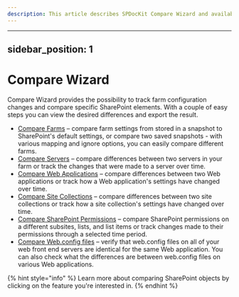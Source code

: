 ```yaml
---
description: This article describes SPDocKit Compare Wizard and available comparison types. Compare SharePoint farms, server, web application, site collection, permissions or web.config files.
---
```


---
sidebar_position: 1
---

# Compare Wizard

Compare Wizard provides the possibility to track farm configuration changes and compare specific SharePoint elements. With a couple of easy steps you can view the desired differences and export the result.

* [Compare Farms](compare-sharepoint-farms.md) – compare farm settings from stored in a snapshot to SharePoint's default settings, or compare two saved snapshots - with various mapping and ignore options, you can easily compare different farms.
* [Compare Servers](compare-servers.md) – compare differences between two servers in your farm or track the changes that were made to a server over time.
* [Compare Web Applications](compare-web-applications.md) – compare differences between two Web applications or track how a Web application's settings have changed over time.
* [Compare Site Collections](compare-site-collections.md) – compare differences between two site collections or track how a site collection's settings have changed over time.
* [Compare SharePoint Permissions](compare-sharepoint-permissions.md) – compare SharePoint permissions on a different subsites, lists, and list items or track changes made to their permissions through a selected time period.
* [Compare Web.config files](compare-web-config-files.md) – verify that web.config files on all of your web front end servers are identical for the same Web application. You can also check what the differences are between web.config files on various Web applications.

{% hint style="info" %}
Learn more about comparing SharePoint objects by clicking on the feature you're interested in.
{% endhint %}

